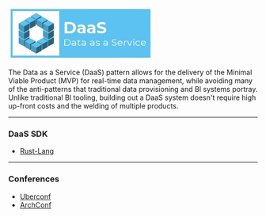 ![DaaS](./img/cover-small.jpg?raw=true)

The Data as a Service (DaaS) pattern allows for the delivery of the Minimal Viable Product (MVP) for real-time data management, while avoiding many of the anti-patterns that traditional data provisioning and BI systems portray. Unlike traditional BI tooling, building out a DaaS system doesn't require high up-front costs and the welding of multiple products.

---

### DaaS SDK
+ [Rust-Lang](https://crates.io/crates/daas)

---

### Conferences
+ [Uberconf](https://uberconf.com)
+ [ArchConf](https://archconf.com/)
